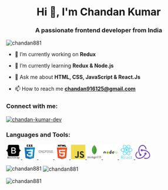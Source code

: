 <h1 align="center">Hi 👋, I'm Chandan Kumar</h1>
<h3 align="center">A passionate frontend developer from India</h3>

<p align="left"> <img src="https://komarev.com/ghpvc/?username=chandan881&label=Profile%20views&color=0e75b6&style=flat" alt="chandan881" /> </p>

- 🔭 I’m currently working on **Redux**

- 🌱 I’m currently learning **Redux & Node.js**

- 💬 Ask me about **HTML, CSS, JavaScript & React.Js**

- 📫 How to reach me **chandan916125@gmail.com**

<h3 align="left">Connect with me:</h3>
<p align="left">
<a href="https://linkedin.com/in/chandan-kumar-dev" target="blank"><img align="center" src="https://raw.githubusercontent.com/rahuldkjain/github-profile-readme-generator/master/src/images/icons/Social/linked-in-alt.svg" alt="chandan-kumar-dev" height="30" width="40" /></a>
</p>

<h3 align="left">Languages and Tools:</h3>
<p align="left"> <a href="https://getbootstrap.com" target="_blank" rel="noreferrer"> <img src="https://raw.githubusercontent.com/devicons/devicon/master/icons/bootstrap/bootstrap-plain-wordmark.svg" alt="bootstrap" width="40" height="40"/> </a> <a href="https://www.w3schools.com/css/" target="_blank" rel="noreferrer"> <img src="https://raw.githubusercontent.com/devicons/devicon/master/icons/css3/css3-original-wordmark.svg" alt="css3" width="40" height="40"/> </a> <a href="https://expressjs.com" target="_blank" rel="noreferrer"> <img src="https://raw.githubusercontent.com/devicons/devicon/master/icons/express/express-original-wordmark.svg" alt="express" width="40" height="40"/> </a> <a href="https://www.w3.org/html/" target="_blank" rel="noreferrer"> <img src="https://raw.githubusercontent.com/devicons/devicon/master/icons/html5/html5-original-wordmark.svg" alt="html5" width="40" height="40"/> </a> <a href="https://developer.mozilla.org/en-US/docs/Web/JavaScript" target="_blank" rel="noreferrer"> <img src="https://raw.githubusercontent.com/devicons/devicon/master/icons/javascript/javascript-original.svg" alt="javascript" width="40" height="40"/> </a> <a href="https://www.mongodb.com/" target="_blank" rel="noreferrer"> <img src="https://raw.githubusercontent.com/devicons/devicon/master/icons/mongodb/mongodb-original-wordmark.svg" alt="mongodb" width="40" height="40"/> </a> <a href="https://nodejs.org" target="_blank" rel="noreferrer"> <img src="https://raw.githubusercontent.com/devicons/devicon/master/icons/nodejs/nodejs-original-wordmark.svg" alt="nodejs" width="40" height="40"/> </a> <a href="https://reactjs.org/" target="_blank" rel="noreferrer"> <img src="https://raw.githubusercontent.com/devicons/devicon/master/icons/react/react-original-wordmark.svg" alt="react" width="40" height="40"/> </a> <a href="https://redux.js.org" target="_blank" rel="noreferrer"> <img src="https://raw.githubusercontent.com/devicons/devicon/master/icons/redux/redux-original.svg" alt="redux" width="40" height="40"/> </a> </p>

<p><img align="left" src="https://github-readme-stats.vercel.app/api/top-langs?username=chandan881&show_icons=true&locale=en&layout=compact" alt="chandan881" /></p>

<p>&nbsp;<img align="center" src="https://github-readme-stats.vercel.app/api?username=chandan881&show_icons=true&locale=en" alt="chandan881" /></p>

<p><img align="center" src="https://github-readme-streak-stats.herokuapp.com/?user=chandan881&" alt="chandan881" /></p>
